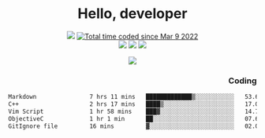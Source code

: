 # <div align='center' >Hello, developer</div>

<div align='center'>
  <a ><img src="https://img.shields.io/badge/dynamic/json?url=https%3A%2F%2Fapi.swo.moe%2Fstats%2Fgithub%2FFree-Aaron-Li&query=count&color=181717&label=GitHub&labelColor=282c34&logo=github&suffix=+follows&cacheSeconds=3600"></a>
  <a href="https://wakatime.com/@fe40087f-8eae-48dc-9950-ad0633db1591"><img src="https://wakatime.com/badge/user/fe40087f-8eae-48dc-9950-ad0633db1591.svg" alt="Total time coded since Mar 9 2022" /></a>
</div>
<div align='center'>
  <a><img src="https://img.shields.io/badge/C%2FC%2B%2B%20-%20%2375664D"></a>
  <a><img src="https://img.shields.io/badge/Kotlin%20-%20%2375664D"></a>
  <a><img src="https://img.shields.io/badge/JavaScript%20-%20%2375664D"></a>
</div>

<p align="center">
  <img src="https://readme-typing-svg.demolab.com/?lines=你好!+开发者;Hello!+ developer&font=Fira%20Code&center=true&width=380&height=50&duration=4000&pause=1000">
</p>


<div align='right'>
  <h3>Coding</h3>
</div>

<!--START_SECTION:waka-->

```txt
Markdown               7 hrs 11 mins   █████████████▒░░░░░░░░░░░   53.68 %
C++                    2 hrs 17 mins   ████▒░░░░░░░░░░░░░░░░░░░░   17.09 %
Vim Script             1 hr 58 mins    ███▓░░░░░░░░░░░░░░░░░░░░░   14.74 %
ObjectiveC             1 hr 1 min      ██░░░░░░░░░░░░░░░░░░░░░░░   07.63 %
GitIgnore file         16 mins         ▓░░░░░░░░░░░░░░░░░░░░░░░░   02.07 %
```

<!--END_SECTION:waka-->




